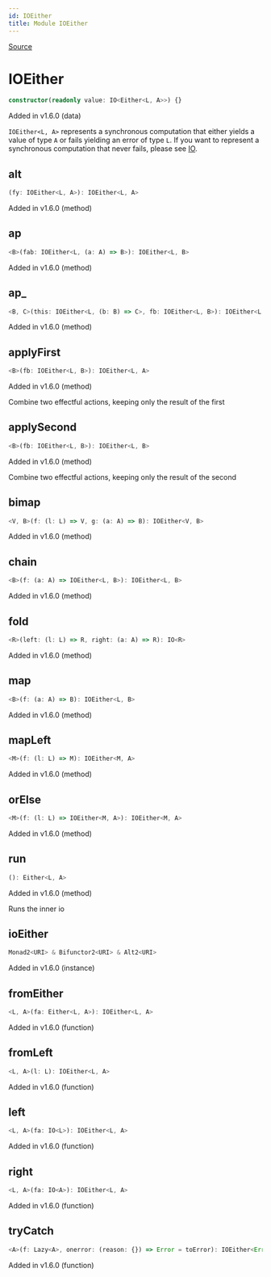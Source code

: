 ```yaml
---
id: IOEither
title: Module IOEither
---
```


[Source](https://github.com/gcanti/fp-ts/blob/master/src/IOEither.ts)

# IOEither

```ts
constructor(readonly value: IO<Either<L, A>>) {}
```

Added in v1.6.0 (data)

`IOEither<L, A>` represents a synchronous computation that either yields a value of type `A` or fails yielding an
error of type `L`. If you want to represent a synchronous computation that never fails, please see [IO](./IO.md).

## alt

```ts
(fy: IOEither<L, A>): IOEither<L, A>
```

Added in v1.6.0 (method)

## ap

```ts
<B>(fab: IOEither<L, (a: A) => B>): IOEither<L, B>
```

Added in v1.6.0 (method)

## ap\_

```ts
<B, C>(this: IOEither<L, (b: B) => C>, fb: IOEither<L, B>): IOEither<L, C>
```

Added in v1.6.0 (method)

## applyFirst

```ts
<B>(fb: IOEither<L, B>): IOEither<L, A>
```

Added in v1.6.0 (method)

Combine two effectful actions, keeping only the result of the first

## applySecond

```ts
<B>(fb: IOEither<L, B>): IOEither<L, B>
```

Added in v1.6.0 (method)

Combine two effectful actions, keeping only the result of the second

## bimap

```ts
<V, B>(f: (l: L) => V, g: (a: A) => B): IOEither<V, B>
```

Added in v1.6.0 (method)

## chain

```ts
<B>(f: (a: A) => IOEither<L, B>): IOEither<L, B>
```

Added in v1.6.0 (method)

## fold

```ts
<R>(left: (l: L) => R, right: (a: A) => R): IO<R>
```

Added in v1.6.0 (method)

## map

```ts
<B>(f: (a: A) => B): IOEither<L, B>
```

Added in v1.6.0 (method)

## mapLeft

```ts
<M>(f: (l: L) => M): IOEither<M, A>
```

Added in v1.6.0 (method)

## orElse

```ts
<M>(f: (l: L) => IOEither<M, A>): IOEither<M, A>
```

Added in v1.6.0 (method)

## run

```ts
(): Either<L, A>
```

Added in v1.6.0 (method)

Runs the inner io

## ioEither

```ts
Monad2<URI> & Bifunctor2<URI> & Alt2<URI>
```

Added in v1.6.0 (instance)

## fromEither

```ts
<L, A>(fa: Either<L, A>): IOEither<L, A>
```

Added in v1.6.0 (function)

## fromLeft

```ts
<L, A>(l: L): IOEither<L, A>
```

Added in v1.6.0 (function)

## left

```ts
<L, A>(fa: IO<L>): IOEither<L, A>
```

Added in v1.6.0 (function)

## right

```ts
<L, A>(fa: IO<A>): IOEither<L, A>
```

Added in v1.6.0 (function)

## tryCatch

```ts
<A>(f: Lazy<A>, onerror: (reason: {}) => Error = toError): IOEither<Error, A>
```

Added in v1.6.0 (function)
